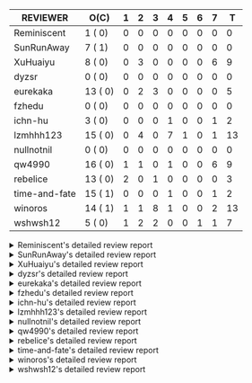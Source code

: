 |   REVIEWER    |  O(C)   | 1 | 2 | 3 | 4 | 5 | 6 | 7 | T  |
|---------------|---------|---|---|---|---|---|---|---|----|
| Reminiscent   |  1 ( 0) | 0 | 0 | 0 | 0 | 0 | 0 | 0 |  0 |
| SunRunAway    |  7 ( 1) | 0 | 0 | 0 | 0 | 0 | 0 | 0 |  0 |
| XuHuaiyu      |  8 ( 0) | 0 | 3 | 0 | 0 | 0 | 0 | 6 |  9 |
| dyzsr         |  0 ( 0) | 0 | 0 | 0 | 0 | 0 | 0 | 0 |  0 |
| eurekaka      | 13 ( 0) | 0 | 2 | 3 | 0 | 0 | 0 | 0 |  5 |
| fzhedu        |  0 ( 0) | 0 | 0 | 0 | 0 | 0 | 0 | 0 |  0 |
| ichn-hu       |  3 ( 0) | 0 | 0 | 0 | 1 | 0 | 0 | 1 |  2 |
| lzmhhh123     | 15 ( 0) | 0 | 4 | 0 | 7 | 1 | 0 | 1 | 13 |
| nullnotnil    |  0 ( 0) | 0 | 0 | 0 | 0 | 0 | 0 | 0 |  0 |
| qw4990        | 16 ( 0) | 1 | 1 | 0 | 1 | 0 | 0 | 6 |  9 |
| rebelice      | 13 ( 0) | 2 | 0 | 1 | 0 | 0 | 0 | 0 |  3 |
| time-and-fate | 15 ( 1) | 0 | 0 | 0 | 1 | 0 | 0 | 1 |  2 |
| winoros       | 14 ( 1) | 1 | 1 | 8 | 1 | 0 | 0 | 2 | 13 |
| wshwsh12      |  5 ( 0) | 1 | 2 | 2 | 0 | 0 | 1 | 1 |  7 |


<details> 
  <summary>Reminiscent's detailed review report</summary> 

## To Be Reviewed

|    REPO    |                                          PR                                          | C | LASTED |
|------------|--------------------------------------------------------------------------------------|---|--------|
| tidb/25583 | [bindinfo: fix SPM doesn't work for CTE](https://github.com/pingcap/tidb/pull/25583) |   | 11d15h |


## Reviewed in Last 7 Days

| REPO | PR | C | D | R |
|------|----|---|---|---|


</details> 


<details> 
  <summary>SunRunAway's detailed review report</summary> 

## To Be Reviewed

|    REPO    |                                                              PR                                                              | C | LASTED  |
|------------|------------------------------------------------------------------------------------------------------------------------------|---|---------|
| tidb/19178 | [executor: Refactor probe channel](https://github.com/pingcap/tidb/pull/19178)                                               |   | 322d16h |
| tidb/19807 | [executor: parallel evaluation for hash aggregate distinct](https://github.com/pingcap/tidb/pull/19807)                      |   | 300d10h |
| tidb/19900 | [executor: enable inline projection for sort&topN](https://github.com/pingcap/tidb/pull/19900)                               | Y | 295d18h |
| tidb/21834 | [planner: enhanced index range calculation plan](https://github.com/pingcap/tidb/pull/21834)                                 |   | 197d18h |
| tidb/21878 | [planner: do not push down lock to pointGet/bacthPointGet when selection exists](https://github.com/pingcap/tidb/pull/21878) |   | 195d18h |
| tidb/21956 | [planner/preprocessor: disallow into-outfile clause in some place](https://github.com/pingcap/tidb/pull/21956)               |   | 190d23h |
| tidb/25385 | [executor: global kill 32bits (local connID part)](https://github.com/pingcap/tidb/pull/25385)                               |   | 18d10h  |


## Reviewed in Last 7 Days

| REPO | PR | C | D | R |
|------|----|---|---|---|


</details> 


<details> 
  <summary>XuHuaiyu's detailed review report</summary> 

## To Be Reviewed

|     REPO     |                                                                 PR                                                                  | C | LASTED  |
|--------------|-------------------------------------------------------------------------------------------------------------------------------------|---|---------|
| docs-cn/5561 | [Add sql optimization-related docs to toc](https://github.com/pingcap/docs-cn/pull/5561)                                            |   | 129d15h |
| tidb/21401   | [expression: incompatibility with MySQL for ADDTIME()](https://github.com/pingcap/tidb/pull/21401)                                  |   | 213d11h |
| docs-cn/6409 | [Change tidb_memory_usage_alarm_ratio scope to instance ](https://github.com/pingcap/docs-cn/pull/6409)                             |   | 27d16h  |
| tidb/25340   | [privilege: add restricted read only](https://github.com/pingcap/tidb/pull/25340)                                                   |   | 21d15h  |
| tidb/25504   | [statistics, executor: fix new collation for analyze version 2 (#25311)](https://github.com/pingcap/tidb/pull/25504)                |   | 15d8h   |
| tidb/25714   | [executor: support spill intermediate data for unparalleled hash agg](https://github.com/pingcap/tidb/pull/25714)                   |   | 8d16h   |
| tidb/25792   | [docs/design: Support Spilling Unparalleled HashAgg](https://github.com/pingcap/tidb/pull/25792)                                    |   | 3d20h   |
| tidb/25845   | [planner,executor: fix 'select ...(join on partition table) for update' panic (#21148)](https://github.com/pingcap/tidb/pull/25845) |   | 1d19h   |


## Reviewed in Last 7 Days

|    REPO    |                                                           PR                                                           | C | D |    R    |
|------------|------------------------------------------------------------------------------------------------------------------------|---|---|---------|
| tidb/20140 | [expressions: Support `bin-to-uuid` and `uuid-to-bin`](https://github.com/pingcap/tidb/pull/20140)                     |   | 2 | 280d23h |
| tidb/22541 | [expression: Support builtin function SOUNDEX](https://github.com/pingcap/tidb/pull/22541)                             |   | 2 | 154d10h |
| tipb/207   | [Support builtin function SOUNDEX](https://github.com/pingcap/tipb/pull/207)                                           |   | 2 | 154d10h |
| tidb/25612 | [expression: fix incompatible timestamp conversion between mysql and tidb](https://github.com/pingcap/tidb/pull/25612) |   | 7 | 3d23h   |
| tidb/25665 | [expression: fix IN expr critical bug (#25653)](https://github.com/pingcap/tidb/pull/25665)                            |   | 7 | 2d23h   |
| tidb/25666 | [expression: fix IN expr critical bug (#25653)](https://github.com/pingcap/tidb/pull/25666)                            |   | 7 | 2d21h   |
| tidb/25694 | [planner: fix incorrect result of set type for merge join (#25672)](https://github.com/pingcap/tidb/pull/25694)        |   | 7 | 2d2h    |
| tidb/25695 | [planner: fix incorrect result of set type for merge join (#25672)](https://github.com/pingcap/tidb/pull/25695)        |   | 7 | 2d2h    |
| tidb/25476 | [executor: fix character_octet_length from information_schema.columns](https://github.com/pingcap/tidb/pull/25476)     |   | 7 | 8d22h   |


</details> 


<details> 
  <summary>dyzsr's detailed review report</summary> 

## To Be Reviewed

| REPO | PR | C | LASTED |
|------|----|---|--------|


## Reviewed in Last 7 Days

| REPO | PR | C | D | R |
|------|----|---|---|---|


</details> 


<details> 
  <summary>eurekaka's detailed review report</summary> 

## To Be Reviewed

|    REPO    |                                                                               PR                                                                               | C | LASTED  |
|------------|----------------------------------------------------------------------------------------------------------------------------------------------------------------|---|---------|
| tidb/23316 | [planner: Fix rebuild range for prepared plan](https://github.com/pingcap/tidb/pull/23316)                                                                     |   | 108d17h |
| tidb/23373 | [executor: fix get var expr when session var is hex literal (#23241)](https://github.com/pingcap/tidb/pull/23373)                                              |   | 106d19h |
| tidb/23760 | [collation: fix tidb panic when compare string with collation](https://github.com/pingcap/tidb/pull/23760)                                                     |   | 92d13h  |
| tidb/24061 | [statistics: fix some potential panic in statistics (#23988)](https://github.com/pingcap/tidb/pull/24061)                                                      |   | 77d13h  |
| tidb/24556 | [planner: add MergeAdjacentWindow rule for cascades](https://github.com/pingcap/tidb/pull/24556)                                                               |   | 51d10h  |
| tidb/24649 | [server: close the temporary session in HTTP API to avoid memory leak (#24339)](https://github.com/pingcap/tidb/pull/24649)                                    |   | 49d0h   |
| tidb/24650 | [server: close the temporary session in HTTP API to avoid memory leak (#24339)](https://github.com/pingcap/tidb/pull/24650)                                    |   | 49d0h   |
| tidb/24921 | [planner: update IsCompleteModeAgg and transform function of RuleInjectProjectionBelowAgg to fix distinct agg bug](https://github.com/pingcap/tidb/pull/24921) |   | 35d19h  |
| tidb/25501 | [planner,executor: fix 'select ...(join on partition table) for update' panic (#21148)](https://github.com/pingcap/tidb/pull/25501)                            |   | 15d11h  |
| tidb/25583 | [bindinfo: fix SPM doesn't work for CTE](https://github.com/pingcap/tidb/pull/25583)                                                                           |   | 11d15h  |
| tidb/25737 | [planner: Log warnings when agg function can not be pushdown in explain statement (#25553)](https://github.com/pingcap/tidb/pull/25737)                        |   | 7d18h   |
| tidb/25845 | [planner,executor: fix 'select ...(join on partition table) for update' panic (#21148)](https://github.com/pingcap/tidb/pull/25845)                            |   | 1d19h   |
| tidb/25861 | [planner/core: thoroughly push down count-distinct agg in the MPP mode. (#25662)](https://github.com/pingcap/tidb/pull/25861)                                  |   | 19h     |


## Reviewed in Last 7 Days

|    REPO    |                                                                      PR                                                                       | C | D |   R    |
|------------|-----------------------------------------------------------------------------------------------------------------------------------------------|---|---|--------|
| tidb/25471 | [planner: fix wrong aggregate pruning for some cases (#25289)](https://github.com/pingcap/tidb/pull/25471)                                    |   | 2 | 13d21h |
| tidb/24079 | [planner: change descScanFactor to scanFactor when ExpectedCount is small. (#23972)](https://github.com/pingcap/tidb/pull/24079)              |   | 2 | 74d20h |
| tidb/25818 | [planner: handle other-conditions from subqueries correctly when constructing IndexJoin (#25817)](https://github.com/pingcap/tidb/pull/25818) |   | 3 | 0h     |
| tidb/25819 | [planner: handle other-conditions from subqueries correctly when constructing IndexJoin (#25817)](https://github.com/pingcap/tidb/pull/25819) |   | 3 | 0h     |
| tidb/25817 | [planner: handle other-conditions from subqueries correctly when constructing IndexJoin](https://github.com/pingcap/tidb/pull/25817)          |   | 3 | 0h     |


</details> 


<details> 
  <summary>fzhedu's detailed review report</summary> 

## To Be Reviewed

| REPO | PR | C | LASTED |
|------|----|---|--------|


## Reviewed in Last 7 Days

| REPO | PR | C | D | R |
|------|----|---|---|---|


</details> 


<details> 
  <summary>ichn-hu's detailed review report</summary> 

## To Be Reviewed

|    REPO    |                                                                 PR                                                                 | C | LASTED  |
|------------|------------------------------------------------------------------------------------------------------------------------------------|---|---------|
| tidb/20903 | [planner: fix confused and unnecessary double-projection in plans.](https://github.com/pingcap/tidb/pull/20903)                    |   | 237d17h |
| tidb/22631 | [executor: refine window processor](https://github.com/pingcap/tidb/pull/22631)                                                    |   | 151d23h |
| tidb/25611 | [expression:  error information is inconsistent with MySQL about date or time literal](https://github.com/pingcap/tidb/pull/25611) |   | 10d15h  |


## Reviewed in Last 7 Days

|    REPO    |                                                PR                                                 | C | D |   R   |
|------------|---------------------------------------------------------------------------------------------------|---|---|-------|
| tidb/25523 | [expression: support datetime type for user variable](https://github.com/pingcap/tidb/pull/25523) |   | 4 | 11d1h |
| tidb/25576 | [*: Fix the wrong usage of go.mod replace](https://github.com/pingcap/tidb/pull/25576)            |   | 7 | 5d17h |


</details> 


<details> 
  <summary>lzmhhh123's detailed review report</summary> 

## To Be Reviewed

|    REPO    |                                                                                     PR                                                                                     | C | LASTED  |
|------------|----------------------------------------------------------------------------------------------------------------------------------------------------------------------------|---|---------|
| tidb/22631 | [executor: refine window processor](https://github.com/pingcap/tidb/pull/22631)                                                                                            |   | 151d23h |
| tidb/23703 | [expression: fix approx_percent panic on bit column (#23687)](https://github.com/pingcap/tidb/pull/23703)                                                                  |   | 93d13h  |
| tidb/24186 | [executor: make column default value being aware of NO_ZERO_IN_DATE (#24174)](https://github.com/pingcap/tidb/pull/24186)                                                  |   | 71d19h  |
| tidb/24539 | [statistics: dump FMSketch to KV only for partition table with dynamic prune mode (#24453)](https://github.com/pingcap/tidb/pull/24539)                                    |   | 51d21h  |
| tidb/24806 | [config: ignore tiflash when show config (#24770)](https://github.com/pingcap/tidb/pull/24806)                                                                             |   | 42d11h  |
| tidb/24919 | [store/helper, infoschema: fix the bug that cannot find down-peer (#24881)](https://github.com/pingcap/tidb/pull/24919)                                                    |   | 35d20h  |
| tidb/24938 | [executor: Error message is inconsistent with MySQL when execute insert into operationn](https://github.com/pingcap/tidb/pull/24938)                                       |   | 35d14h  |
| tidb/25562 | [expression: push down abs() to TiFlash (#24841)](https://github.com/pingcap/tidb/pull/25562)                                                                              |   | 13d18h  |
| tidb/25563 | [expression: push down left/right/char_length (#24840)](https://github.com/pingcap/tidb/pull/25563)                                                                        |   | 13d18h  |
| tidb/25587 | [executor, infoschema: Add cluster_statements_summary_evicted table to TiDB (#25418)](https://github.com/pingcap/tidb/pull/25587)                                          |   | 11d0h   |
| tidb/25786 | [planner, executor: add stale read compatibility for temporary table (#25206)](https://github.com/pingcap/tidb/pull/25786)                                                 |   | 3d23h   |
| tidb/25800 | [executor: fix prepared stale read statement not work (#25746)](https://github.com/pingcap/tidb/pull/25800)                                                                |   | 3d16h   |
| tidb/25822 | [executor: avoid unnecessary string EqualFold() comparisons](https://github.com/pingcap/tidb/pull/25822)                                                                   |   | 2d16h   |
| tidb/25845 | [planner,executor: fix 'select ...(join on partition table) for update' panic (#21148)](https://github.com/pingcap/tidb/pull/25845)                                        |   | 1d19h   |
| tidb/25873 | [util/stmtsummary: discard the plan if it is too long and enlarge the tidb_stmt_summary_max_stmt_count value to 3000 (#25843)](https://github.com/pingcap/tidb/pull/25873) |   | 15h     |


## Reviewed in Last 7 Days

|    REPO    |                                                                  PR                                                                  | C | D |    R    |
|------------|--------------------------------------------------------------------------------------------------------------------------------------|---|---|---------|
| tidb/25766 | [expression: Fix greatest and least function lost decimal precision compared with MySQL](https://github.com/pingcap/tidb/pull/25766) |   | 2 | 4d20h   |
| tidb/24913 | [planner: fix incorrect usage of UNION and INTO](https://github.com/pingcap/tidb/pull/24913)                                         |   | 2 | 34d2h   |
| tidb/21018 | [planner: don't push down null sensitive join conditions (#19620)](https://github.com/pingcap/tidb/pull/21018)                       |   | 2 | 229d19h |
| tidb/20444 | [expression: add json_merge_patch](https://github.com/pingcap/tidb/pull/20444)                                                       |   | 2 | 258d23h |
| tikv/10435 | [copr: make CM Sketch built with the same encoding as what TiDB assumes (#10418)](https://github.com/tikv/tikv/pull/10435)           | Y | 4 | 4d22h   |
| tikv/10433 | [copr: make CM Sketch built with the same encoding as what TiDB assumes (#10418)](https://github.com/tikv/tikv/pull/10433)           | Y | 4 | 4d22h   |
| tidb/25596 | [expression: Support mathematical functions pushdown to tiflash](https://github.com/pingcap/tidb/pull/25596)                         |   | 4 | 7d2h    |
| tidb/25665 | [expression: fix IN expr critical bug (#25653)](https://github.com/pingcap/tidb/pull/25665)                                          |   | 4 | 5d18h   |
| tidb/25740 | [planner: enforce projection push down (#25450)](https://github.com/pingcap/tidb/pull/25740)                                         |   | 4 | 3d19h   |
| tidb/25741 | [planner: enforce projection push down (#25450)](https://github.com/pingcap/tidb/pull/25741)                                         |   | 4 | 3d19h   |
| tidb/25767 | [expression: Improve the compatibility of `str_to_date` (#25386)](https://github.com/pingcap/tidb/pull/25767)                        |   | 4 | 2d15h   |
| tidb/25673 | [executor: Let the SHUTDOWN statement do a graceful shutdown](https://github.com/pingcap/tidb/pull/25673)                            |   | 5 | 5d15h   |
| tidb/25759 | [planner: fix the ORDER BY column not match the GROUP BY clause (#24708)](https://github.com/pingcap/tidb/pull/25759)                |   | 7 | 0h      |


</details> 


<details> 
  <summary>nullnotnil's detailed review report</summary> 

## To Be Reviewed

| REPO | PR | C | LASTED |
|------|----|---|--------|


## Reviewed in Last 7 Days

| REPO | PR | C | D | R |
|------|----|---|---|---|


</details> 


<details> 
  <summary>qw4990's detailed review report</summary> 

## To Be Reviewed

|     REPO     |                                                                                       PR                                                                                        | C | LASTED  |
|--------------|---------------------------------------------------------------------------------------------------------------------------------------------------------------------------------|---|---------|
| tidb/21018   | [planner: don't push down null sensitive join conditions (#19620)](https://github.com/pingcap/tidb/pull/21018)                                                                  |   | 231d17h |
| docs-cn/5561 | [Add sql optimization-related docs to toc](https://github.com/pingcap/docs-cn/pull/5561)                                                                                        |   | 129d15h |
| docs/5498    | [partitioning: Corrected partition management](https://github.com/pingcap/docs/pull/5498)                                                                                       |   | 66d19h  |
| tidb/21318   | [planner, expression: use the range of column types to simplify expressions](https://github.com/pingcap/tidb/pull/21318)                                                        |   | 217d19h |
| tidb/23295   | [util, types: don't let SPM be affected by charset (#23161)](https://github.com/pingcap/tidb/pull/23295)                                                                        |   | 111d11h |
| tidb/23590   | [planner, table: optimize the list partition pruner for range query](https://github.com/pingcap/tidb/pull/23590)                                                                |   | 97d16h  |
| tidb/24663   | [planner: include schema name when checking duplicate table aliases](https://github.com/pingcap/tidb/pull/24663)                                                                |   | 48d16h  |
| tidb/24994   | [planner: don't extract hash keys from index join's OtherConds if inl_merge_join hint exists](https://github.com/pingcap/tidb/pull/24994)                                       |   | 31d17h  |
| tidb/25693   | [planner: fix index-out-of-range error when checking only_full_group_by and make sure limit outputs no more columns than its child](https://github.com/pingcap/tidb/pull/25693) |   | 8d22h   |
| tidb/25715   | [planner: fix row count estimation for partially pushed down selections](https://github.com/pingcap/tidb/pull/25715)                                                            |   | 8d16h   |
| tidb/25763   | [executor: reject setting read ts to a future time (#25732)](https://github.com/pingcap/tidb/pull/25763)                                                                        |   | 6d16h   |
| tidb/25769   | [planner: add some comment for checkOnlyFullGroupBy](https://github.com/pingcap/tidb/pull/25769)                                                                                |   | 6d12h   |
| tidb/25806   | [planner: check filter condition in func convertToPartialTableScan (#25294)](https://github.com/pingcap/tidb/pull/25806)                                                        |   | 3d15h   |
| tidb/25845   | [planner,executor: fix 'select ...(join on partition table) for update' panic (#21148)](https://github.com/pingcap/tidb/pull/25845)                                             |   | 1d19h   |
| tidb/25861   | [planner/core: thoroughly push down count-distinct agg in the MPP mode. (#25662)](https://github.com/pingcap/tidb/pull/25861)                                                   |   | 19h     |
| tidb/25870   | [executor: skip all test cases related to TiFlash+Partition since they are too slow (#25866)](https://github.com/pingcap/tidb/pull/25870)                                       |   | 15h     |


## Reviewed in Last 7 Days

|    REPO    |                                                              PR                                                               | C | D |   R    |
|------------|-------------------------------------------------------------------------------------------------------------------------------|---|---|--------|
| dm/1782    | [syncer: support filter row by SQL expression](https://github.com/pingcap/dm/pull/1782)                                       |   | 1 | 14d10h |
| tidb/25743 | [sessionctx: add tidb_enable_list_partition global system variable](https://github.com/pingcap/tidb/pull/25743)               |   | 2 | 5d21h  |
| tidb/25662 | [planner/core: thoroughly push down count-distinct agg in the MPP mode.](https://github.com/pingcap/tidb/pull/25662)          |   | 4 | 5d21h  |
| tidb/24016 | [planner: fix index-out-of-range error when checking only_full_group_by (#23844)](https://github.com/pingcap/tidb/pull/24016) |   | 7 | 71d22h |
| tidb/25105 | [telemetry: Add SQL statistics bucket into telemetry data](https://github.com/pingcap/tidb/pull/25105)                        |   | 7 | 21d16h |
| tidb/25694 | [planner: fix incorrect result of set type for merge join (#25672)](https://github.com/pingcap/tidb/pull/25694)               |   | 7 | 1d23h  |
| tidb/25695 | [planner: fix incorrect result of set type for merge join (#25672)](https://github.com/pingcap/tidb/pull/25695)               |   | 7 | 1d23h  |
| tidb/25715 | [planner: fix row count estimation for partially pushed down selections](https://github.com/pingcap/tidb/pull/25715)          |   | 7 | 1d16h  |
| tikv/10434 | [copr: make CM Sketch built with the same encoding as what TiDB assumes (#10418)](https://github.com/tikv/tikv/pull/10434)    | Y | 7 | 2d2h   |


</details> 


<details> 
  <summary>rebelice's detailed review report</summary> 

## To Be Reviewed

|     REPO     |                                                                    PR                                                                     | C | LASTED |
|--------------|-------------------------------------------------------------------------------------------------------------------------------------------|---|--------|
| docs/5185    | [sql-statements, information-schema: add `END_TIME` field for table `ANALYZE_STATUS`](https://github.com/pingcap/docs/pull/5185)          |   | 91d17h |
| docs-cn/5916 | [sql-statements, information-schema: add `END_TIME` field for table `ANALYZE_STATUS`](https://github.com/pingcap/docs-cn/pull/5916)       |   | 91d17h |
| tidb/24033   | [statistics: fix some unstable tests in global stats (#23502)](https://github.com/pingcap/tidb/pull/24033)                                |   | 78d9h  |
| docs-cn/6542 | [update docs related to partition table dynamic mode](https://github.com/pingcap/docs-cn/pull/6542)                                       |   | 3d19h  |
| tidb/24306   | [util/ranger: fix func name typo](https://github.com/pingcap/tidb/pull/24306)                                                             |   | 65d22h |
| tidb/24374   | [planner: filter conflict read_from_storage hints (#24313)](https://github.com/pingcap/tidb/pull/24374)                                   |   | 63d19h |
| tidb/24649   | [server: close the temporary session in HTTP API to avoid memory leak (#24339)](https://github.com/pingcap/tidb/pull/24649)               |   | 49d0h  |
| tidb/24650   | [server: close the temporary session in HTTP API to avoid memory leak (#24339)](https://github.com/pingcap/tidb/pull/24650)               |   | 49d0h  |
| tidb/24669   | [planner: fix "order by + num " can use a column not in select fields](https://github.com/pingcap/tidb/pull/24669)                        |   | 48d16h |
| tidb/25214   | [planner: don't push down topn to nil table plan side](https://github.com/pingcap/tidb/pull/25214)                                        |   | 24d16h |
| tidb/25806   | [planner: check filter condition in func convertToPartialTableScan (#25294)](https://github.com/pingcap/tidb/pull/25806)                  |   | 3d15h  |
| tidb/25861   | [planner/core: thoroughly push down count-distinct agg in the MPP mode. (#25662)](https://github.com/pingcap/tidb/pull/25861)             |   | 19h    |
| tidb/25870   | [executor: skip all test cases related to TiFlash+Partition since they are too slow (#25866)](https://github.com/pingcap/tidb/pull/25870) |   | 15h    |


## Reviewed in Last 7 Days

|    REPO    |                                                                PR                                                                | C | D |   R   |
|------------|----------------------------------------------------------------------------------------------------------------------------------|---|---|-------|
| tidb/25866 | [executor: skip all test cases related to TiFlash+Partition since they are too slow](https://github.com/pingcap/tidb/pull/25866) |   | 1 | 0h    |
| tidb/23836 | [parser, core: Implement force_index hint in parser and TiDB](https://github.com/pingcap/tidb/pull/23836)                        |   | 1 | 90d0h |
| tidb/25662 | [planner/core: thoroughly push down count-distinct agg in the MPP mode.](https://github.com/pingcap/tidb/pull/25662)             |   | 3 | 7d0h  |


</details> 


<details> 
  <summary>time-and-fate's detailed review report</summary> 

## To Be Reviewed

|    REPO    |                                                                      PR                                                                       | C | LASTED  |
|------------|-----------------------------------------------------------------------------------------------------------------------------------------------|---|---------|
| tidb/22416 | [core: fix subQuery at projection in only_full_group](https://github.com/pingcap/tidb/pull/22416)                                             | Y | 166d11h |
| tidb/24374 | [planner: filter conflict read_from_storage hints (#24313)](https://github.com/pingcap/tidb/pull/24374)                                       |   | 63d19h  |
| tidb/24382 | [statistics: trigger auto-analyze based on histogram row count](https://github.com/pingcap/tidb/pull/24382)                                   |   | 63d15h  |
| tidb/24539 | [statistics: dump FMSketch to KV only for partition table with dynamic prune mode (#24453)](https://github.com/pingcap/tidb/pull/24539)       |   | 51d21h  |
| tidb/24556 | [planner: add MergeAdjacentWindow rule for cascades](https://github.com/pingcap/tidb/pull/24556)                                              |   | 51d10h  |
| tidb/24720 | [*: update count / modify_count of mysql.stats_meta incrementally](https://github.com/pingcap/tidb/pull/24720)                                |   | 44d17h  |
| tidb/24994 | [planner: don't extract hash keys from index join's OtherConds if inl_merge_join hint exists](https://github.com/pingcap/tidb/pull/24994)     |   | 31d17h  |
| tidb/25094 | [*: resolve select fields properly for coalesced columns of natural join](https://github.com/pingcap/tidb/pull/25094)                         |   | 28d18h  |
| tidb/25390 | [planner/core: fix `isTableAliasDuplicate`, use `schema.name` as key when table has a alias name](https://github.com/pingcap/tidb/pull/25390) |   | 17d19h  |
| tidb/25696 | [planner: generate wrong plan when update has subquery (#25660)](https://github.com/pingcap/tidb/pull/25696)                                  |   | 8d22h   |
| tidb/25698 | [planner: generate wrong plan when update has subquery (#25660)](https://github.com/pingcap/tidb/pull/25698)                                  |   | 8d22h   |
| tidb/25715 | [planner: fix row count estimation for partially pushed down selections](https://github.com/pingcap/tidb/pull/25715)                          |   | 8d16h   |
| tidb/25736 | [planner: Log warnings when agg function can not be pushdown in explain statement (#25553)](https://github.com/pingcap/tidb/pull/25736)       |   | 7d18h   |
| tidb/25737 | [planner: Log warnings when agg function can not be pushdown in explain statement (#25553)](https://github.com/pingcap/tidb/pull/25737)       |   | 7d18h   |
| tidb/25819 | [planner: handle other-conditions from subqueries correctly when constructing IndexJoin (#25817)](https://github.com/pingcap/tidb/pull/25819) |   | 2d18h   |


## Reviewed in Last 7 Days

|    REPO    |                                                          PR                                                          | C | D |   R    |
|------------|----------------------------------------------------------------------------------------------------------------------|---|---|--------|
| tidb/25789 | [statistics: skip dumping nil histograms for virtual columns in analyze](https://github.com/pingcap/tidb/pull/25789) |   | 4 | 1h     |
| tidb/24575 | [*: introduce snapshot into analyze](https://github.com/pingcap/tidb/pull/24575)                                     |   | 7 | 43d23h |


</details> 


<details> 
  <summary>winoros's detailed review report</summary> 

## To Be Reviewed

|     REPO     |                                                                                     PR                                                                                     | C | LASTED  |
|--------------|----------------------------------------------------------------------------------------------------------------------------------------------------------------------------|---|---------|
| tidb/20903   | [planner: fix confused and unnecessary double-projection in plans.](https://github.com/pingcap/tidb/pull/20903)                                                            |   | 237d17h |
| docs-cn/5916 | [sql-statements, information-schema: add `END_TIME` field for table `ANALYZE_STATUS`](https://github.com/pingcap/docs-cn/pull/5916)                                        |   | 91d17h  |
| docs/5783    | [migration: Add information about Vitess to TiDB migration](https://github.com/pingcap/docs/pull/5783)                                                                     |   | 17d5h   |
| tidb/21018   | [planner: don't push down null sensitive join conditions (#19620)](https://github.com/pingcap/tidb/pull/21018)                                                             |   | 231d17h |
| tidb/22416   | [core: fix subQuery at projection in only_full_group](https://github.com/pingcap/tidb/pull/22416)                                                                          | Y | 166d11h |
| tidb/22504   | [*:Fix the fetchHotRegion bug that the count always zero](https://github.com/pingcap/tidb/pull/22504)                                                                      |   | 158d19h |
| tidb/23373   | [executor: fix get var expr when session var is hex literal (#23241)](https://github.com/pingcap/tidb/pull/23373)                                                          |   | 106d19h |
| tidb/24138   | [planner: Add Equivalence Rules to Transform BinaryOptSubquery to ExistsSubquery](https://github.com/pingcap/tidb/pull/24138)                                              |   | 73d12h  |
| tidb/24663   | [planner: include schema name when checking duplicate table aliases](https://github.com/pingcap/tidb/pull/24663)                                                           |   | 48d16h  |
| tidb/24921   | [planner: update IsCompleteModeAgg and transform function of RuleInjectProjectionBelowAgg to fix distinct agg bug](https://github.com/pingcap/tidb/pull/24921)             |   | 35d19h  |
| tidb/25686   | [*: always convert sysvar values when out of range](https://github.com/pingcap/tidb/pull/25686)                                                                            |   | 9d0h    |
| tidb/25828   | [executor: support forbid tiflash for stale read](https://github.com/pingcap/tidb/pull/25828)                                                                              |   | 2d14h   |
| tidb/25870   | [executor: skip all test cases related to TiFlash+Partition since they are too slow (#25866)](https://github.com/pingcap/tidb/pull/25870)                                  |   | 15h     |
| tidb/25874   | [util/stmtsummary: discard the plan if it is too long and enlarge the tidb_stmt_summary_max_stmt_count value to 3000 (#25843)](https://github.com/pingcap/tidb/pull/25874) |   | 15h     |


## Reviewed in Last 7 Days

|    REPO    |                                                                      PR                                                                       | C | D |   R    |
|------------|-----------------------------------------------------------------------------------------------------------------------------------------------|---|---|--------|
| tidb/25866 | [executor: skip all test cases related to TiFlash+Partition since they are too slow](https://github.com/pingcap/tidb/pull/25866)              |   | 1 | 0h     |
| tidb/25583 | [bindinfo: fix SPM doesn't work for CTE](https://github.com/pingcap/tidb/pull/25583)                                                          |   | 2 | 10d5h  |
| tidb/25806 | [planner: check filter condition in func convertToPartialTableScan (#25294)](https://github.com/pingcap/tidb/pull/25806)                      |   | 3 | 22h    |
| tidb/25094 | [*: resolve select fields properly for coalesced columns of natural join](https://github.com/pingcap/tidb/pull/25094)                         |   | 3 | 26d0h  |
| tidb/24720 | [*: update count / modify_count of mysql.stats_meta incrementally](https://github.com/pingcap/tidb/pull/24720)                                |   | 3 | 42d0h  |
| tidb/25818 | [planner: handle other-conditions from subqueries correctly when constructing IndexJoin (#25817)](https://github.com/pingcap/tidb/pull/25818) |   | 3 | 0h     |
| tidb/25819 | [planner: handle other-conditions from subqueries correctly when constructing IndexJoin (#25817)](https://github.com/pingcap/tidb/pull/25819) |   | 3 | 0h     |
| tidb/25715 | [planner: fix row count estimation for partially pushed down selections](https://github.com/pingcap/tidb/pull/25715)                          |   | 3 | 5d21h  |
| tidb/25817 | [planner: handle other-conditions from subqueries correctly when constructing IndexJoin](https://github.com/pingcap/tidb/pull/25817)          |   | 3 | 0h     |
| tidb/24994 | [planner: don't extract hash keys from index join's OtherConds if inl_merge_join hint exists](https://github.com/pingcap/tidb/pull/24994)     |   | 3 | 28d22h |
| tidb/25789 | [statistics: skip dumping nil histograms for virtual columns in analyze](https://github.com/pingcap/tidb/pull/25789)                          |   | 4 | 0h     |
| tidb/25759 | [planner: fix the ORDER BY column not match the GROUP BY clause (#24708)](https://github.com/pingcap/tidb/pull/25759)                         |   | 7 | 0h     |
| tidb/24016 | [planner: fix index-out-of-range error when checking only_full_group_by (#23844)](https://github.com/pingcap/tidb/pull/24016)                 |   | 7 | 71d22h |


</details> 


<details> 
  <summary>wshwsh12's detailed review report</summary> 

## To Be Reviewed

|    REPO    |                                                              PR                                                               | C | LASTED  |
|------------|-------------------------------------------------------------------------------------------------------------------------------|---|---------|
| tidb/21401 | [expression: incompatibility with MySQL for ADDTIME()](https://github.com/pingcap/tidb/pull/21401)                            |   | 213d11h |
| tidb/21887 | [types: support %X %V %W formats for STR_TO_DATE()](https://github.com/pingcap/tidb/pull/21887)                               |   | 194d11h |
| tidb/22541 | [expression: Support builtin function SOUNDEX](https://github.com/pingcap/tidb/pull/22541)                                    |   | 156d9h  |
| tidb/24711 | [expression: add builtin function ``json_merge_patch``](https://github.com/pingcap/tidb/pull/24711)                           |   | 44d19h  |
| tidb/25854 | [executor: query memory table TIKV_REGION_PEERS and TIKV_REGION_STATUS get error](https://github.com/pingcap/tidb/pull/25854) |   | 1d14h   |


## Reviewed in Last 7 Days

|    REPO    |                                                                 PR                                                                 | C | D |   R   |
|------------|------------------------------------------------------------------------------------------------------------------------------------|---|---|-------|
| tidb/25389 | [expression: Improve the performance of `str_to_date`](https://github.com/pingcap/tidb/pull/25389)                                 |   | 1 | 17d9h |
| tidb/25611 | [expression:  error information is inconsistent with MySQL about date or time literal](https://github.com/pingcap/tidb/pull/25611) |   | 2 | 9d3h  |
| tidb/25810 | [executor: temporarily skip 2 unstable tests](https://github.com/pingcap/tidb/pull/25810)                                          |   | 2 | 1d5h  |
| tidb/25797 | [*: update tikv/client-go to improve failpoint performance issue](https://github.com/pingcap/tidb/pull/25797)                      |   | 3 | 22h   |
| tidb/25768 | [expression: Improve the compatibility of `str_to_date` (#25386)](https://github.com/pingcap/tidb/pull/25768)                      |   | 3 | 3d15h |
| tidb/25767 | [expression: Improve the compatibility of `str_to_date` (#25386)](https://github.com/pingcap/tidb/pull/25767)                      |   | 6 | 22h   |
| tidb/25666 | [expression: fix IN expr critical bug (#25653)](https://github.com/pingcap/tidb/pull/25666)                                        |   | 7 | 2d21h |


</details> 

